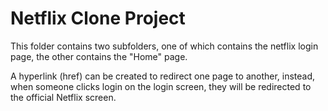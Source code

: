 # Netflix Clone Project

This folder contains two subfolders, one of which contains the netflix login page, the other contains the "Home" page.

A hyperlink (href) can be created to redirect one page to another, instead, when someone clicks login on the login screen, they will be redirected to the official Netflix screen.
